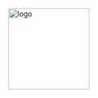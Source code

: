 <img src="https://github-readme-stats.vercel.app/api?username=Wusuluren&show_icons=true" alt="logo" height="160" align="right" style="margin: 5px; margin-bottom: 20px;" /> 

